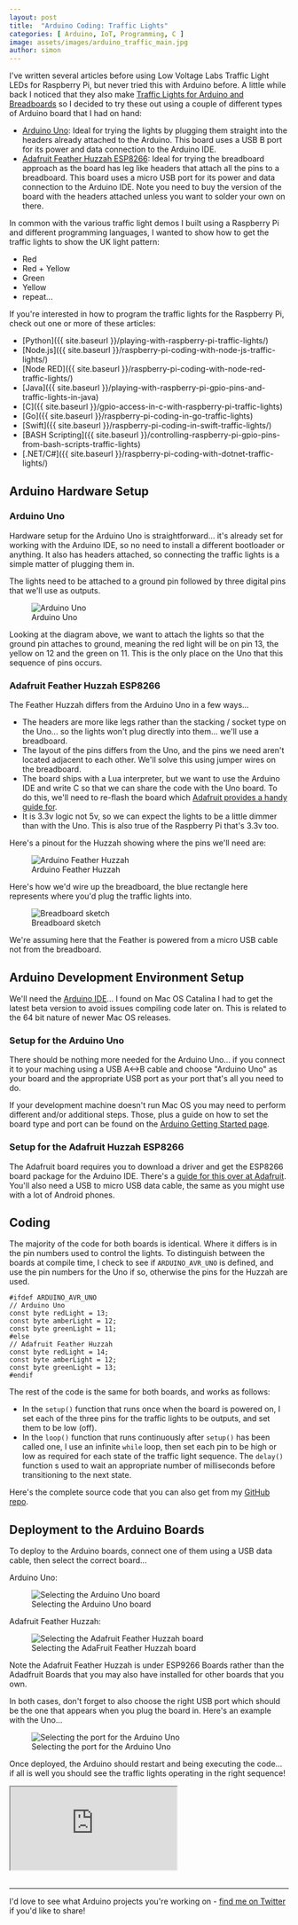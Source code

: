 ```yaml
---
layout: post
title:  "Arduino Coding: Traffic Lights"
categories: [ Arduino, IoT, Programming, C ]
image: assets/images/arduino_traffic_main.jpg
author: simon
---
```

I've written several articles before using Low Voltage Labs Traffic Light LEDs for Raspberry Pi, but never tried this with Arduino before.  A little while back I noticed that they also make [Traffic Lights for Arduino and Breadboards](https://www.amazon.com/dp/B07N7V3VWS) so I decided to try these out using a couple of different types of Arduino board that I had on hand:

* [Arduino Uno](https://www.arduino.cc/en/Guide/ArduinoUno): Ideal for trying the lights by plugging them straight into the headers already attached to the Arduino.  This board uses a USB B port for its power and data connection to the Arduino IDE.
* [Adafruit Feather Huzzah ESP8266](https://learn.adafruit.com/adafruit-feather-huzzah-esp8266/overview): Ideal for trying the breadboard approach as the board has leg like headers that attach all the pins to a breadboard.  This board uses a micro USB port for its power and data connection to the Arduino IDE.  Note you need to buy the version of the board with the headers attached unless you want to solder your own on there.

In common with the various traffic light demos I built using a Raspberry Pi and different programming languages, I wanted to show how to get the traffic lights to show the UK light pattern:

* Red
* Red + Yellow
* Green
* Yellow
* repeat...

If you're interested in how to program the traffic lights for the Raspberry Pi, check out one or more of these articles:

* [Python]({{ site.baseurl }}/playing-with-raspberry-pi-traffic-lights/)
* [Node.js]({{ site.baseurl }}/raspberry-pi-coding-with-node-js-traffic-lights/)
* [Node RED]({{ site.baseurl }}/raspberry-pi-coding-with-node-red-traffic-lights/)
* [Java]({{ site.baseurl }}/playing-with-raspberry-pi-gpio-pins-and-traffic-lights-in-java)
* [C]({{ site.baseurl }}/gpio-access-in-c-with-raspberry-pi-traffic-lights)
* [Go]({{ site.baseurl }}/raspberry-pi-coding-in-go-traffic-lights)
* [Swift]({{ site.baseurl }}/raspberry-pi-coding-in-swift-traffic-lights/)
* [BASH Scripting]({{ site.baseurl }}/controlling-raspberry-pi-gpio-pins-from-bash-scripts-traffic-lights)
* [.NET/C#]({{ site.baseurl }}/raspberry-pi-coding-with-dotnet-traffic-lights/)

## Arduino Hardware Setup

### Arduino Uno

Hardware setup for the Arduino Uno is straightforward... it's already set for working with the Arduino IDE, so no need to install a different bootloader or anything.  It also has headers attached, so connecting the traffic lights is a simple matter of plugging them in.

The lights need to be attached to a ground pin followed by three digital pins that we'll use as outputs.

<figure class="figure">
  <img src="{{ site.baseurl }}/assets/images/arduino_traffic_arduino_uno.jpg" class="figure-img img-fluid" alt="Arduino Uno">
  <figcaption class="figure-caption text-center">Arduino Uno</figcaption>
</figure>

Looking at the diagram above, we want to attach the lights so that the ground pin attaches to ground, meaning the red light will be on pin 13, the yellow on 12 and the green on 11.  This is the only place on the Uno that this sequence of pins occurs.

### Adafruit Feather Huzzah ESP8266

The Feather Huzzah differs from the Arduino Uno in a few ways...

* The headers are more like legs rather than the stacking / socket type on the Uno... so the lights won't plug directly into them... we'll use a breadboard.
* The layout of the pins differs from the Uno, and the pins we need aren't located adjacent to each other.  We'll solve this using jumper wires on the breadboard.
* The board ships with a Lua interpreter, but we want to use the Arduino IDE and write C so that we can share the code with the Uno board.  To do this, we'll need to re-flash the board which [Adafruit provides a handy guide for](https://learn.adafruit.com/adafruit-feather-huzzah-esp8266/using-arduino-ide).
* It is 3.3v logic not 5v, so we can expect the lights to be a little dimmer than with the Uno.  This is also true of the Raspberry Pi that's 3.3v too.

Here's a pinout for the Huzzah showing where the pins we'll need are:

<figure class="figure">
  <img src="{{ site.baseurl }}/assets/images/arduino_traffic_adafruit_feather_huzzah.jpg" class="figure-img img-fluid" alt="Arduino Feather Huzzah">
  <figcaption class="figure-caption text-center">Arduino Feather Huzzah</figcaption>
</figure>

Here's how we'd wire up the breadboard, the blue rectangle here represents where you'd plug the traffic lights into.

<figure class="figure">
  <img src="{{ site.baseurl }}/assets/images/arduino_traffic_breadboard_sketch.png" class="figure-img img-fluid" alt="Breadboard sketch">
  <figcaption class="figure-caption text-center">Breadboard sketch</figcaption>
</figure>

We're assuming here that the Feather is powered from a micro USB cable not from the breadboard.

## Arduino Development Environment Setup

We'll need the [Arduino IDE](https://www.arduino.cc/en/Main/Software)... I found on Mac OS Catalina I had to get the latest beta version to avoid issues compiling code later on.  This is related to the 64 bit nature of newer Mac OS releases.

### Setup for the Arduino Uno

There should be nothing more needed for the Arduino Uno... if you connect it to your maching using a USB A<->B cable and choose "Arduino Uno" as your board and the appropriate USB port as your port that's all you need to do.

If your development machine doesn't run Mac OS you may need to perform different and/or additional steps.  Those, plus a guide on how to set the board type and port can be found on the [Arduino Getting Started page](https://www.arduino.cc/en/Guide/HomePage).

### Setup for the Adafruit Huzzah ESP8266

The Adafruit board requires you to download a driver and get the ESP8266 board package for the Arduino IDE.  There's a [guide for this over at Adafruit](https://learn.adafruit.com/adafruit-feather-huzzah-esp8266/using-arduino-ide).  You'll also need a USB to micro USB data cable, the same as you might use with a lot of Android phones.

## Coding

The majority of the code for both boards is identical.  Where it differs is in the pin numbers used to control the lights.  To distinguish between the boards at compile time, I check to see if `ARDUINO_AVR_UNO` is defined, and use the pin numbers for the Uno if so, otherwise the pins for the Huzzah are used.

```
#ifdef ARDUINO_AVR_UNO
// Arduino Uno
const byte redLight = 13;
const byte amberLight = 12;
const byte greenLight = 11;
#else
// Adafruit Feather Huzzah
const byte redLight = 14;
const byte amberLight = 12;
const byte greenLight = 13;
#endif
```

The rest of the code is the same for both boards, and works as follows:

* In the `setup()` function that runs once when the board is powered on, I set each of the three pins for the traffic lights to be outputs, and set them to be low (off).
* In the `loop()` function that runs continuously after `setup()` has been called one, I use an infinite `while` loop, then set each pin to be high or low as required for each state of the traffic light sequence.  The `delay()` function s used to wait an appropriate number of milliseconds before transitioning to the next state.

Here's the complete source code that you can also get from my [GitHub repo](https://github.com/simonprickett/arduino-traffic-lights).

<script src="https://gist.github.com/simonprickett/0e9e24e3b85ebcfd5032aa30b9effa9e.js"></script>

## Deployment to the Arduino Boards

To deploy to the Arduino boards, connect one of them using a USB data cable, then select the correct board...

Arduino Uno:

<figure class="figure">
  <img src="{{ site.baseurl }}/assets/images/arduino_traffic_select_board_uno.png" class="figure-img img-fluid" alt="Selecting the Arduino Uno board">
  <figcaption class="figure-caption text-center">Selecting the Arduino Uno board</figcaption>
</figure>

Adafruit Feather Huzzah:

<figure class="figure">
  <img src="{{ site.baseurl }}/assets/images/arduino_traffic_select_board_feather.png" class="figure-img img-fluid" alt="Selecting the Adafruit Feather Huzzah board">
  <figcaption class="figure-caption text-center">Selecting the AdaFruit Feather Huzzah board</figcaption>
</figure>

Note the Adafruit Feather Huzzah is under ESP9266 Boards rather than the Adadfruit Boards that you may also have installed for other boards that you own.

In both cases, don't forget to also choose the right USB port which should be the one that appears when you plug the board in.  Here's an example with the Uno...

<figure class="figure">
  <img src="{{ site.baseurl }}/assets/images/arduino_traffic_arduino_uno_port.png" class="figure-img img-fluid" alt="Selecting the port for the Arduino Uno">
  <figcaption class="figure-caption text-center">Selecting the port for the Arduino Uno</figcaption>
</figure>

Once deployed, the Arduino should restart and being executing the code... if all is well you should see the traffic lights operating in the right sequence!

<div class="embed-responsive embed-responsive-16by9">
  <iframe class="embed-responsive-item" src="https://www.youtube.com/embed/LWPLDHDKhTo" allowfullscreen></iframe>
</div><br/>

---

I'd love to see what Arduino projects you're working on - [find me on Twitter](https://twitter.com/simon_prickett) if you'd like to share!